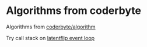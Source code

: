 # Algorithms from coderbyte
Algorithms from [coderbyte/algorithm](https://coderbyte.com/algorithm)

Try call stack on [latentflip event loop](http://latentflip.com/loupe/)